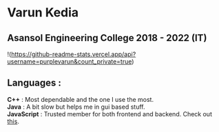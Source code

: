 # Varun Kedia
## Asansol Engineering College 2018 - 2022 (IT)
!(https://github-readme-stats.vercel.app/api?username=purplevarun&count_private=true)
## Languages :  
<strong>C++</strong> : Most dependable and the one I use the most.  
<strong>Java</strong> : A bit slow but helps me in gui based stuff.  
<strong>JavaScript</strong> : Trusted member for both frontend and backend. Check out <a href="https://vk-video-chat.herokuapp.com">this</a>.  
